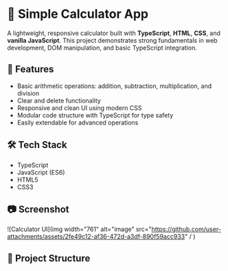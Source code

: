 # 🔢 Simple Calculator App

A lightweight, responsive calculator built with **TypeScript**, **HTML**, **CSS**, and **vanilla JavaScript**. This project demonstrates strong fundamentals in web development, DOM manipulation, and basic TypeScript integration.

## 🚀 Features

- Basic arithmetic operations: addition, subtraction, multiplication, and division  
- Clear and delete functionality  
- Responsive and clean UI using modern CSS  
- Modular code structure with TypeScript for type safety  
- Easily extendable for advanced operations

## 🛠️ Tech Stack

- TypeScript  
- JavaScript (ES6)  
- HTML5  
- CSS3

## 📷 Screenshot

![Calculator UI](img width="761" alt="image" src="https://github.com/user-attachments/assets/2fe49c12-af36-472d-a3df-890f59acc933" /
) 

## 📁 Project Structure

